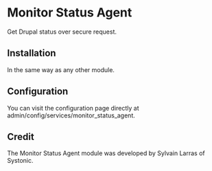 
# Monitor Status Agent

Get Drupal status over secure request.


## Installation

In the same way as any other module.


## Configuration

You can visit the configuration page directly at 
admin/config/services/monitor_status_agent.


## Credit

The Monitor Status Agent module was developed by Sylvain Larras of Systonic.
